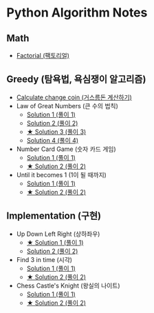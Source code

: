 # Python Algorithm Notes

## Math

- [Factorial (팩토리얼)](./Math/factorial.py)

## Greedy (탐욕법, 욕심쟁이 알고리즘)

- [Calculate change coin (거스름돈 계산하기)](./Greedy/calculate-change-coin.py)
- Law of Great Numbers (큰 수의 법칙)
  - [Solution 1 (풀이 1)](./Greedy/law-of-great-numbers-1.py)
  - [Solution 2 (풀이 2)](./Greedy/law-of-great-numbers-2.py)
  - [★ Solution 3 (풀이 3)](./Greedy/law-of-great-numbers-3.py)
  - [Solution 4 (풀이 4)](./Greedy/law-of-great-numbers-4.py)
- Number Card Game (숫자 카드 게임)
  - [Solution 1 (풀이 1)](./Greedy/number-card-game-1.py)
  - [★ Solution 2 (풀이 2)](./Greedy/number-card-game-2.py)
- Until it becomes 1 (1이 될 때까지)
  - [Solution 1 (풀이 1)](./Greedy/until-it-becomes-one-1.py)
  - [★ Solution 2 (풀이 2)](./Greedy/until-it-becomes-one-2.py)

## Implementation (구현)

- Up Down Left Right (상하좌우)
  - [★ Solution 1 (풀이 1)](./Implementation/left-right-up-down-1.py)
  - [Solution 2 (풀이 2)](./Implementation/left-right-up-down-2.py)
- Find 3 in time (시각)
  - [Solution 1 (풀이 1)](./Implementation/find-three-in-time-1.py)
  - [★ Solution 2 (풀이 2)](./Implementation/find-three-in-time-2.py)
- Chess Castle's Knight (왕실의 나이트)
  - [Solution 1 (풀이 1)](./Implementation/chess-castle-knight-1.py)
  - [★ Solution 2 (풀이 2)](./Implementation/chess-castle-knight-2.py)
